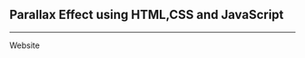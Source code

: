 ## Parallax Effect using HTML,CSS and JavaScript
<hr>
<p>Website <a href="radhitiapratama.github.io/parallax-forest"></a></p>
